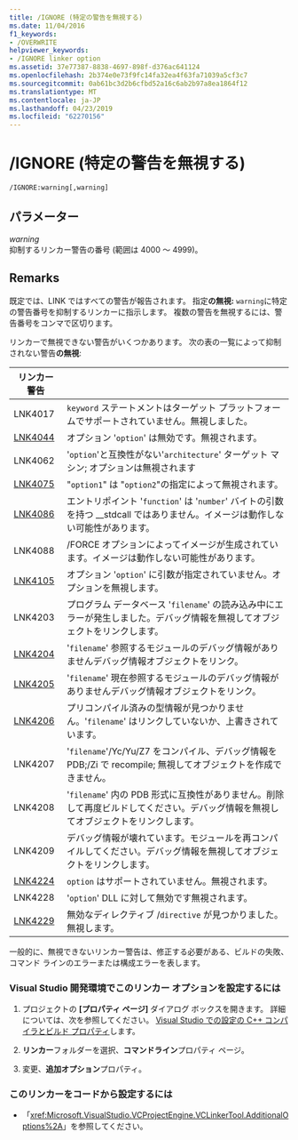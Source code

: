 ```yaml
---
title: /IGNORE (特定の警告を無視する)
ms.date: 11/04/2016
f1_keywords:
- /OVERWRITE
helpviewer_keywords:
- /IGNORE linker option
ms.assetid: 37e77387-8838-4697-898f-d376ac641124
ms.openlocfilehash: 2b374e0e73f9fc14fa32ea4f63fa71039a5cf3c7
ms.sourcegitcommit: 0ab61bc3d2b6cfbd52a16c6ab2b97a8ea1864f12
ms.translationtype: MT
ms.contentlocale: ja-JP
ms.lasthandoff: 04/23/2019
ms.locfileid: "62270156"
---
```

# <a name="ignore-ignore-specific-warnings"></a>/IGNORE (特定の警告を無視する)

```
/IGNORE:warning[,warning]
```

## <a name="parameters"></a>パラメーター

*warning*<br/>
抑制するリンカー警告の番号 (範囲は 4000 ～ 4999)。

## <a name="remarks"></a>Remarks

既定では、LINK ではすべての警告が報告されます。 指定**の無視:** `warning`に特定の警告番号を抑制するリンカーに指示します。 複数の警告を無視するには、警告番号をコンマで区切ります。

リンカーで無視できない警告がいくつかあります。 次の表の一覧によって抑制されない警告**の無視**:

|リンカー警告||
|--------------------|-|
|LNK4017|`keyword` ステートメントはターゲット プラットフォームでサポートされていません。無視しました。|
|[LNK4044](../../error-messages/tool-errors/linker-tools-warning-lnk4044.md)|オプション '`option`' は無効です。無視されます。|
|LNK4062|'`option`'と互換性がない'`architecture`' ターゲット マシン; オプションは無視されます|
|[LNK4075](../../error-messages/tool-errors/linker-tools-warning-lnk4075.md)|"`option1`" は "`option2`"の指定によって無視されます。|
|[LNK4086](../../error-messages/tool-errors/linker-tools-warning-lnk4086.md)|エントリポイント '`function`' は '`number`' バイトの引数を持つ __stdcall ではありません。イメージは動作しない可能性があります。|
|LNK4088|/FORCE オプションによってイメージが生成されています。イメージは動作しない可能性があります。|
|[LNK4105](../../error-messages/tool-errors/linker-tools-warning-lnk4105.md)|オプション '`option`' に引数が指定されていません。オプションを無視します。|
|LNK4203|プログラム データベース '`filename`' の読み込み中にエラーが発生しました。デバッグ情報を無視してオブジェクトをリンクします。|
|[LNK4204](../../error-messages/tool-errors/linker-tools-warning-lnk4204.md)|'`filename`' 参照するモジュールのデバッグ情報がありませんデバッグ情報オブジェクトをリンク。|
|[LNK4205](../../error-messages/tool-errors/linker-tools-warning-lnk4205.md)|'`filename`' 現在参照するモジュールのデバッグ情報がありませんデバッグ情報オブジェクトをリンク。|
|[LNK4206](../../error-messages/tool-errors/linker-tools-warning-lnk4206.md)|プリコンパイル済みの型情報が見つかりません。'`filename`' はリンクしていないか、上書きされています。|
|LNK4207|'`filename`'/Yc/Yu/Z7 をコンパイル、デバッグ情報を PDB;/Zi で recompile; 無視してオブジェクトを作成できません。|
|LNK4208|'`filename`' 内の PDB 形式に互換性がありません。削除して再度ビルドしてください。デバッグ情報を無視してオブジェクトをリンクします。|
|LNK4209|デバッグ情報が壊れています。モジュールを再コンパイルしてください。デバッグ情報を無視してオブジェクトをリンクします。|
|[LNK4224](../../error-messages/tool-errors/linker-tools-warning-lnk4224.md)|`option` はサポートされていません。無視されます。|
|LNK4228|'`option`' DLL に対して無効です無視されます。|
|[LNK4229](../../error-messages/tool-errors/linker-tools-warning-lnk4229.md)|無効なディレクティブ /`directive` が見つかりました。無視します。|

一般的に、無視できないリンカー警告は、修正する必要がある、ビルドの失敗、コマンド ラインのエラーまたは構成エラーを表します。

### <a name="to-set-this-linker-option-in-the-visual-studio-development-environment"></a>Visual Studio 開発環境でこのリンカー オプションを設定するには

1. プロジェクトの **[プロパティ ページ]** ダイアログ ボックスを開きます。 詳細については、次を参照してください。 [Visual Studio での設定の C++ コンパイラとビルド プロパティ](../working-with-project-properties.md)します。

1. **リンカー**フォルダーを選択、**コマンドライン**プロパティ ページ。

1. 変更、**追加オプション**プロパティ。

### <a name="to-set-this-linker-option-programmatically"></a>このリンカーをコードから設定するには

- 「<xref:Microsoft.VisualStudio.VCProjectEngine.VCLinkerTool.AdditionalOptions%2A>」を参照してください。